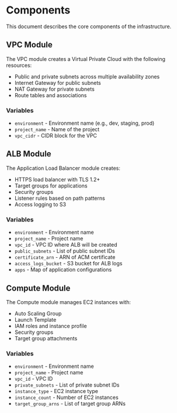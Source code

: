 # Components

This document describes the core components of the infrastructure.

## VPC Module

The VPC module creates a Virtual Private Cloud with the following resources:

- Public and private subnets across multiple availability zones
- Internet Gateway for public subnets
- NAT Gateway for private subnets
- Route tables and associations

### Variables

- `environment` - Environment name (e.g., dev, staging, prod)
- `project_name` - Name of the project
- `vpc_cidr` - CIDR block for the VPC

## ALB Module

The Application Load Balancer module creates:

- HTTPS load balancer with TLS 1.2+
- Target groups for applications
- Security groups
- Listener rules based on path patterns
- Access logging to S3

### Variables

- `environment` - Environment name
- `project_name` - Project name
- `vpc_id` - VPC ID where ALB will be created
- `public_subnets` - List of public subnet IDs
- `certificate_arn` - ARN of ACM certificate
- `access_logs_bucket` - S3 bucket for ALB logs
- `apps` - Map of application configurations

## Compute Module

The Compute module manages EC2 instances with:

- Auto Scaling Group
- Launch Template
- IAM roles and instance profile
- Security groups
- Target group attachments

### Variables

- `environment` - Environment name
- `project_name` - Project name
- `vpc_id` - VPC ID
- `private_subnets` - List of private subnet IDs
- `instance_type` - EC2 instance type
- `instance_count` - Number of EC2 instances
- `target_group_arns` - List of target group ARNs
